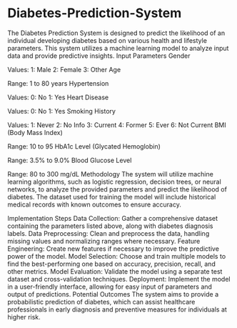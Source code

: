 # Diabetes-Prediction-System

The Diabetes Prediction System is designed to predict the likelihood of an individual developing diabetes based on various health and lifestyle parameters. This system utilizes a machine learning model to analyze input data and provide predictive insights.
Input Parameters
Gender

Values:
1: Male
2: Female
3: Other
Age

Range: 1 to 80 years
Hypertension

Values:
0: No
1: Yes
Heart Disease

Values:
0: No
1: Yes
Smoking History

Values:
1: Never
2: No Info
3: Current
4: Former
5: Ever
6: Not Current
BMI (Body Mass Index)

Range: 10 to 95
HbA1c Level (Glycated Hemoglobin)

Range: 3.5% to 9.0%
Blood Glucose Level

Range: 80 to 300 mg/dL
Methodology
The system will utilize machine learning algorithms, such as logistic regression, decision trees, or neural networks, to analyze the provided parameters and predict the likelihood of diabetes. The dataset used for training the model will include historical medical records with known outcomes to ensure accuracy.

Implementation Steps
Data Collection: Gather a comprehensive dataset containing the parameters listed above, along with diabetes diagnosis labels.
Data Preprocessing: Clean and preprocess the data, handling missing values and normalizing ranges where necessary.
Feature Engineering: Create new features if necessary to improve the predictive power of the model.
Model Selection: Choose and train multiple models to find the best-performing one based on accuracy, precision, recall, and other metrics.
Model Evaluation: Validate the model using a separate test dataset and cross-validation techniques.
Deployment: Implement the model in a user-friendly interface, allowing for easy input of parameters and output of predictions.
Potential Outcomes
The system aims to provide a probabilistic prediction of diabetes, which can assist healthcare professionals in early diagnosis and preventive measures for individuals at higher risk.



